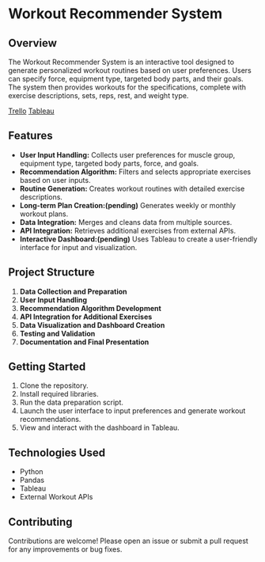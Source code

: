 # Workout Recommender System

## Overview
The Workout Recommender System is an interactive tool designed to generate personalized workout routines based on user preferences. Users can specify force, equipment type, targeted body parts, and their goals. The system then provides workouts for the specifications, complete with exercise descriptions, sets, reps, rest, and weight type.

[Trello](https://trello.com/b/QE9VqWfc/workout-recommender-week-9-final-project) [Tableau](https://public.tableau.com/views/Data_Visuals/Dashboard1?:language=en-US&publish=yes&:sid=&:display_count=n&:origin=viz_share_link)

## Features
- **User Input Handling:** Collects user preferences for muscle group, equipment type, targeted body parts, force, and goals.
- **Recommendation Algorithm:** Filters and selects appropriate exercises based on user inputs.
- **Routine Generation:** Creates workout routines with detailed exercise descriptions.
- **Long-term Plan Creation:(pending)** Generates weekly or monthly workout plans.
- **Data Integration:** Merges and cleans data from multiple sources.
- **API Integration:** Retrieves additional exercises from external APIs.
- **Interactive Dashboard:(pending)** Uses Tableau to create a user-friendly interface for input and visualization.

## Project Structure
1. **Data Collection and Preparation**
2. **User Input Handling**
3. **Recommendation Algorithm Development**
4. **API Integration for Additional Exercises**
5. **Data Visualization and Dashboard Creation**
6. **Testing and Validation**
7. **Documentation and Final Presentation**

## Getting Started
1. Clone the repository.
2. Install required libraries.
3. Run the data preparation script.
4. Launch the user interface to input preferences and generate workout recommendations.
5. View and interact with the dashboard in Tableau.

## Technologies Used
- Python
- Pandas
- Tableau
- External Workout APIs

## Contributing
Contributions are welcome! Please open an issue or submit a pull request for any improvements or bug fixes.


